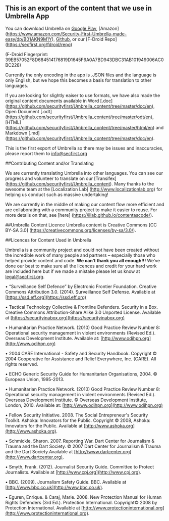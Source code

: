 ## This is an export of the content that we use in Umbrella App

You can download Umbrella on [Google Play](https://play.google.com/store/apps/details?id=org.secfirst.umbrella), [Amazon] (https://www.amazon.com/Security-First-Umbrella-made-easy/dp/B01AKN9M1Y), [Github](https://github.com/securityfirst/Umbrella_android), or our [F-Droid Repo] (https://secfirst.org/fdroid/repo) 

(F-Droid Fingerprint: 39EB57052F8D684514176819D1645F6A0A7BD943DBC31AB101949006AC0BC228) 

Currently the only encoding in the app is .JSON files and the language is only English, but we hope this becomes a basis for translation to other languages. 

If you are looking for slightly eaiser to use formats, we have also made the original content documents available in Word [.doc] (https://github.com/securityfirst/Umbrella_content/tree/master/doc/en), Open Document [.odt] (https://github.com/securityfirst/Umbrella_content/tree/master/odt/en), [HTML] (https://github.com/securityfirst/Umbrella_content/tree/master/html/en) and Markdown [.md] (https://github.com/securityfirst/Umbrella_content/tree/master/doc/en).

This is the first export of Umbrella so there may be issues and inaccuracies, please report them to [info@secfirst.org](info@secfirst.org)

##Contributing Content and/or Translating

We are currently translating Umbrella into other languages. You can see our progress and volunteer to translate on our [Transifex] (https://github.com/securityfirst/Umbrella_content). Many thanks to the awesome team at the [Localization Lab] (http://www.localizationlab.org) for helping us conduct such as massive undertaking!

We are currently in the middle of making our content flow more efficient and are collaborating with a community project to make it easier to reuse. For more details on that, see [here] (https://iilab.github.io/contentascode/).


##Umbrella Content Licence
Umbrella content is Creative Commons [CC BY-SA 3.0] (https://creativecommons.org/licenses/by-sa/3.0/).

##Licences for Content Used in Umbrella

Umbrella is a community project and could not have been created without the incredible work of many people and partners – especially those who helped provide content and code. **We can’t thank you all enough!!!** We’ve done our best to make sure all the licences and credit for your hard work are included here but if we made a mistake please let us know at [legal@secfirst.org](legal@secfirst.org).

•	“Surveillance Self Defence” by Electronic Frontier Foundation. Creative Commons Attribution 3.0. (2014). Surveillance Self Defense. Available at [https://ssd.eff.org](https://ssd.eff.org)
•	Tactical Technology Collective & Frontline Defenders. Security in a Box.  Creative Commons Attribution-Share Alike 3.0 Unported License. Available at [https://securityinabox.org](https://securityinabox.org)
•	Humanitarian Practice Network. (2010) Good Practice Review Number 8: Operational security management in violent environments (Revised Ed.). Overseas Development Institute. Available at: [http://www.odihpn.org](http://www.odihpn.org) 
•	2004 CARE International - Safety and Security Handbook. Copyright © 2004 Cooperative for Assistance and Relief Everywhere, Inc. (CARE). All rights reserved.
•	ECHO Generic Security Guide for Humanitarian Organisations, 2004. © European Union, 1995-2013. 
•	Humanitarian Practice Network. (2010) Good Practice Review Number 8: Operational security management in violent environments (Revised Ed.). Overseas Development Institute. © Overseas Development Institute, London, 2010. Available at: [http://www.odihpn.org](http://www.odihpn.org)
•	Fellow Security Initiative. 2008. The Social Entrepreneur's Security Toolkit. Ashoka: Innovators for the Public. Copyright © 2008, Ashoka: Innovators for the Public. Available at [http://www.ashoka.org](http://www.ashoka.org).
•	Schmickle, Sharon. 2007. Reporting War. Dart Center for Journalism & Trauma and the Dart Society. © 2007 Dart Center for Journalism & Trauma and the Dart Society.Available at [http://www.dartcenter.org](http://www.dartcenter.org).
•	Smyth, Frank. (2012). Journalist Security Guide. Committee to Protect Journalists. Available at [http://www.cpj.org](http://www.cpj.org). 
•	BBC. (2009). Journalism Safety Guide. BBC. Available at [http://www.bbc.co.uk](http://www.bbc.co.uk). 
•	Eguren, Enrique. & Caraj, Marie. 2008. New Protection Manual for Human Rights Defenders (3rd Ed.). Protection International. Copyright© 2008 by Protection International. Available at [http://www.protectioninternational.org](http://www.protectioninternational.org).